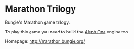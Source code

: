 Marathon Trilogy
================

Bungie's Marathon game trilogy.

To play this game you need to build the [Aleph One](../alephone-git) engine too.

Homepage: http://marathon.bungie.org/
